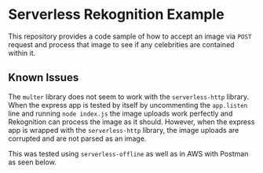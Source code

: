 # Serverless Rekognition Example

This repository provides a code sample of how to accept an image via `POST`
request and process that image to see if any celebrities are contained within
it.

## Known Issues

The `multer` library does not seem to work with the `serverless-http` library.
When the express app is tested by itself by uncommenting the `app.listen` line
and running `node index.js` the image uploads work perfectly and Rekognition can
process the image as it should. However, when the express app is wrapped with
the `serverless-http` library, the image uploads are corrupted and are not
parsed as an image.

This was tested using `serverless-offline` as well as in AWS with Postman as
seen below.
